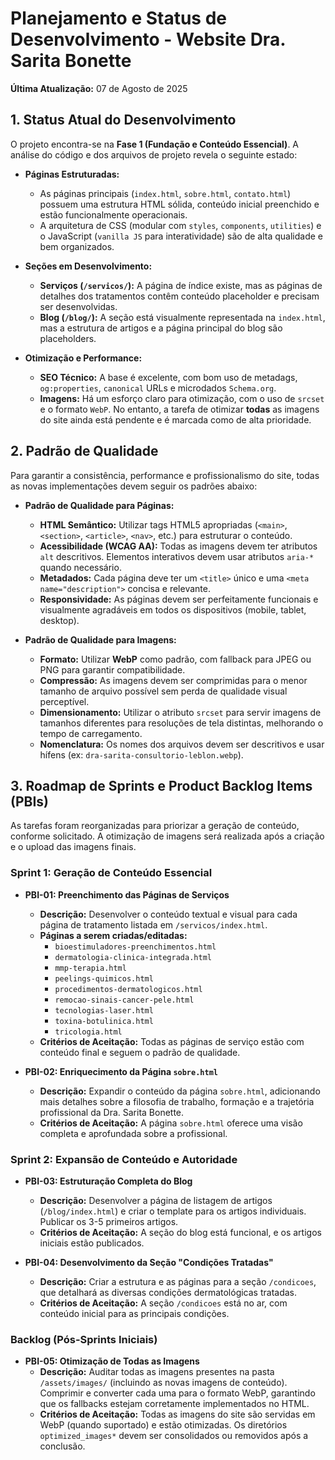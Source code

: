 # Planejamento e Status de Desenvolvimento - Website Dra. Sarita Bonette

**Última Atualização:** 07 de Agosto de 2025

## 1. Status Atual do Desenvolvimento

O projeto encontra-se na **Fase 1 (Fundação e Conteúdo Essencial)**. A análise do código e dos arquivos de projeto revela o seguinte estado:

- **Páginas Estruturadas:**
  - As páginas principais (`index.html`, `sobre.html`, `contato.html`) possuem uma estrutura HTML sólida, conteúdo inicial preenchido e estão funcionalmente operacionais.
  - A arquitetura de CSS (modular com `styles`, `components`, `utilities`) e o JavaScript (`vanilla JS` para interatividade) são de alta qualidade e bem organizados.

- **Seções em Desenvolvimento:**
  - **Serviços (`/servicos/`):** A página de índice existe, mas as páginas de detalhes dos tratamentos contêm conteúdo placeholder e precisam ser desenvolvidas.
  - **Blog (`/blog/`):** A seção está visualmente representada na `index.html`, mas a estrutura de artigos e a página principal do blog são placeholders.

- **Otimização e Performance:**
  - **SEO Técnico:** A base é excelente, com bom uso de metadags, `og:properties`, `canonical` URLs e microdados `Schema.org`.
  - **Imagens:** Há um esforço claro para otimização, com o uso de `srcset` e o formato `WebP`. No entanto, a tarefa de otimizar **todas** as imagens do site ainda está pendente e é marcada como de alta prioridade.

## 2. Padrão de Qualidade

Para garantir a consistência, performance e profissionalismo do site, todas as novas implementações devem seguir os padrões abaixo:

- **Padrão de Qualidade para Páginas:**
  - **HTML Semântico:** Utilizar tags HTML5 apropriadas (`<main>`, `<section>`, `<article>`, `<nav>`, etc.) para estruturar o conteúdo.
  - **Acessibilidade (WCAG AA):** Todas as imagens devem ter atributos `alt` descritivos. Elementos interativos devem usar atributos `aria-*` quando necessário.
  - **Metadados:** Cada página deve ter um `<title>` único e uma `<meta name="description">` concisa e relevante.
  - **Responsividade:** As páginas devem ser perfeitamente funcionais e visualmente agradáveis em todos os dispositivos (mobile, tablet, desktop).

- **Padrão de Qualidade para Imagens:**
  - **Formato:** Utilizar **WebP** como padrão, com fallback para JPEG ou PNG para garantir compatibilidade.
  - **Compressão:** As imagens devem ser comprimidas para o menor tamanho de arquivo possível sem perda de qualidade visual perceptível.
  - **Dimensionamento:** Utilizar o atributo `srcset` para servir imagens de tamanhos diferentes para resoluções de tela distintas, melhorando o tempo de carregamento.
  - **Nomenclatura:** Os nomes dos arquivos devem ser descritivos e usar hífens (ex: `dra-sarita-consultorio-leblon.webp`).

## 3. Roadmap de Sprints e Product Backlog Items (PBIs)

As tarefas foram reorganizadas para priorizar a geração de conteúdo, conforme solicitado. A otimização de imagens será realizada após a criação e o upload das imagens finais.

### Sprint 1: Geração de Conteúdo Essencial

- **PBI-01: Preenchimento das Páginas de Serviços**
  - **Descrição:** Desenvolver o conteúdo textual e visual para cada página de tratamento listada em `/servicos/index.html`.
  - **Páginas a serem criadas/editadas:**
    - `bioestimuladores-preenchimentos.html`
    - `dermatologia-clinica-integrada.html`
    - `mmp-terapia.html`
    - `peelings-quimicos.html`
    - `procedimentos-dermatologicos.html`
    - `remocao-sinais-cancer-pele.html`
    - `tecnologias-laser.html`
    - `toxina-botulinica.html`
    - `tricologia.html`
  - **Critérios de Aceitação:** Todas as páginas de serviço estão com conteúdo final e seguem o padrão de qualidade.

- **PBI-02: Enriquecimento da Página `sobre.html`**
  - **Descrição:** Expandir o conteúdo da página `sobre.html`, adicionando mais detalhes sobre a filosofia de trabalho, formação e a trajetória profissional da Dra. Sarita Bonette.
  - **Critérios de Aceitação:** A página `sobre.html` oferece uma visão completa e aprofundada sobre a profissional.

### Sprint 2: Expansão de Conteúdo e Autoridade

- **PBI-03: Estruturação Completa do Blog**
  - **Descrição:** Desenvolver a página de listagem de artigos (`/blog/index.html`) e criar o template para os artigos individuais. Publicar os 3-5 primeiros artigos.
  - **Critérios de Aceitação:** A seção do blog está funcional, e os artigos iniciais estão publicados.

- **PBI-04: Desenvolvimento da Seção "Condições Tratadas"**
  - **Descrição:** Criar a estrutura e as páginas para a seção `/condicoes`, que detalhará as diversas condições dermatológicas tratadas.
  - **Critérios de Aceitação:** A seção `/condicoes` está no ar, com conteúdo inicial para as principais condições.

### Backlog (Pós-Sprints Iniciais)

- **PBI-05: Otimização de Todas as Imagens**
  - **Descrição:** Auditar todas as imagens presentes na pasta `/assets/images/` (incluindo as novas imagens de conteúdo). Comprimir e converter cada uma para o formato WebP, garantindo que os fallbacks estejam corretamente implementados no HTML.
  - **Critérios de Aceitação:** Todas as imagens do site são servidas em WebP (quando suportado) e estão otimizadas. Os diretórios `optimized_images*` devem ser consolidados ou removidos após a conclusão.
